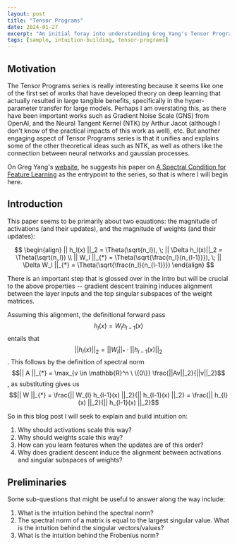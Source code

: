 ```yaml
---
layout: post
title: "Tensor Programs"
date: 2024-01-27
excerpt: "An initial foray into understanding Greg Yang's Tensor Programs"
tags: [sample, intuition-building, tensor-programs]
---
```


## Motivation

The Tensor Programs series is really interesting because it seems like one of the first set of works that have developed theory on deep learning that actually resulted in large tangible benefits, specifically in the hyper-parameter transfer for large models. Perhaps I am overstating this, as there have been important works such as Gradient Noise Scale (GNS) from OpenAI, and the Neural Tangent Kernel (NTK) by Arthur Jacot (although I don't know of the practical impacts of this work as well), etc. But another engaging aspect of Tensor Programs series is that it unifies and explains some of the other theoretical ideas such as NTK, as well as others like the connection between neural networks and gaussian processes. 

On Greg Yang's [website](https://thegregyang.com), he suggests his paper on [A Spectral Condition for Feature Learning](https://arxiv.org/pdf/2310.17813.pdf) as the entrypoint to the series, so that is where I will begin here. 

## Introduction 

This paper seems to be primarily about two equations: the magnitude of activations (and their updates), and the magnitude of weights (and their updates): 

$$
\begin{align}
|| h_l(x) ||_2 = \Theta(\sqrt{n_l}), \; || \Delta h_l(x)||_2 = \Theta(\sqrt{n_l}) \\
|| W_l ||_{*} = \Theta(\sqrt{\frac{n_l}{n_{l-1}}}), \; || \Delta W_l ||_{*} = \Theta(\sqrt{\frac{n_l}{n_{l-1}}})
\end{align}
$$

There is an important step that is glossed over in the intro but will be crucial to the above properties -- gradient descent training induces alignment between the layer inputs and the top singular subspaces of the weight matrices. 

Assuming this alignment, the definitional forward pass
$$h_{l}(x) = W_{l} h_{l-1}(x)$$ 
entails that 
$$|| h_l(x) ||_2 = || W_l ||_{*} \cdot || h_{l-1}(x) ||_2$$
. This follows by the definition of spectral norm 
$$|| A ||_{*} = \max_{v \in \mathbb{R}^n \ \{0\}} \frac{||Av||_2}{||v||_2}$$, as substituting gives us
$$|| W ||_{*} = \frac{|| W_{l} h_{l-1}(x) ||_2}{|| h_{l-1}(x) ||_2} = \frac{|| h_{l}(x) ||_2}{|| h_{l-1}(x) ||_2}$$

So in this blog post I will seek to explain and build intuition on: 
1. Why should activations scale this way? 
2. Why should weights scale this way? 
4. How can you learn features when the updates are of this order?
3. Why does gradient descent induce the alignment between activations and singular subspaces of weights?


## Preliminaries 
Some sub-questions that might be useful to answer along the way include: 
1. What is the intuition behind the spectral norm? 
2. The spectral norm of a matrix is equal to the largest singular value. What is the intuition behind the singular vectors/values? 
3. What is the intuition behind the Frobenius norm? 

